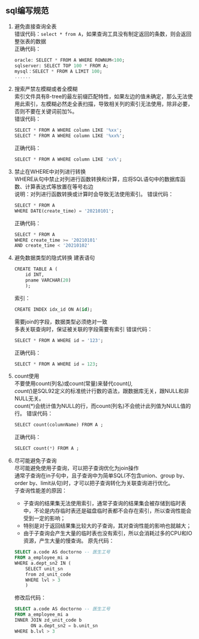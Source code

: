 ## sql编写规范
1. 避免直接查询全表  
   错误代码：`select * from A`，如果查询工具没有制定返回的条数，则会返回整张表的数据  
   正确代码：  
   ```sql
   oracle: SELECT * FROM A WHERE ROWNUM<100;  
   sqlserver: SELECT TOP 100 * FROM A;  
   mysql：SELECT * FROM A LIMIT 100;
   ......
   ```
   
2. 搜索严禁左模糊或者全模糊  
   索引文件具有B-tree的最左前缀匹配特性，如果左边的值未确定，那么无法使用此索引，左模糊必然走全表扫描，导致相关列的索引无法使用，除非必要，否则不要在关键词前加%。  
   错误代码：
   ```sql
   SELECT * FROM A WHERE column LIKE '%xx';
   SELECT * FROM A WHERE column LIKE '%xx%';
   ```

   正确代码：  
   ```sql
   SELECT * FROM A WHERE column LIKE 'xx%';
   ```

3. 禁止在WHERE中对列进行转换  
   WHERE从句中禁止对列进行函数转换和计算，应将SQL语句中的数据库函数、计算表达式等放置在等号右边  
   说明：对列进行函数转换或计算时会导致无法使用索引。
   错误代码：
   ```sql
   SELECT * FROM A
   WHERE DATE(create_time) = '20210101';
   ```
   正确代码：  
   ```sql
   SELECT * FROM A
   WHERE create_time >= '20210101' 
   AND create_time < '20210102'
   ```

4. 避免数据类型的隐式转换
   建表语句
   ```sql
   CREATE TABLE A (
       id INT,       
       pname VARCHAR(20)   
       );
   ```
   索引：
   ```sql
   CREATE INDEX idx_id ON A(id);
   ```
   需要join的字段，数据类型必须绝对一致  
   多表关联查询时，保证被关联的字段需要有索引
   错误代码：
   ```sql
   SELECT * FROM A WHERE id = '123';
   ```
   正确代码：  
   ```sql
   SELECT * FROM A WHERE id = 123;
   ```

5. count使用  
   不要使用count(列名)或count(常量)来替代count(*),  
   count(*)是SQL92定义的标准统计行数的语法，跟数据库无关，跟NULL和非NULL无关。  
   count(*)会统计值为NULL的行，而count(列名)不会统计此列值为NULL值的行。
   错误代码：
   ```sql
   SELECT count(columnName) FROM A ;
   ```
   正确代码：  
   ```sql
   SELECT count(*) FROM A ;
   ```

6. 尽可能避免子查询  
   尽可能避免使用子查询，可以把子查询优化为join操作  
   通常子查询在in子句中，且子查询中为简单SQL(不包含union、group by、order by、limit从句)时，才可以把子查询转化为关联查询进行优化。  
   子查询性能差的原因： 
   * 子查询的结果集无法使用索引，通常子查询的结果集会被存储到临时表中，不论是内存临时表还是磁盘临时表都不会存在索引，所以查询性能会受到一定的影响；  
   * 特别是对于返回结果集比较大的子查询，其对查询性能的影响也就越大；  
   * 由于子查询会产生大量的临时表也没有索引，所以会消耗过多的CPU和IO资源，产生大量的慢查询。
   原先代码：
   ```sql
   SELECT a.code AS doctorno -- 医生工号 
   FROM a_employee_mi a 
   WHERE a.dept_sn2 IN ( 
       SELECT unit_sn 
       from zd_unit_code 
       WHERE lvl > 3 
       )
   ```
   修改后代码：  
   ```sql
   SELECT a.code AS doctorno -- 医生工号 
   FROM a_employee_mi a 
   INNER JOIN zd_unit_code b 
         ON a.dept_sn2 = b.unit_sn 
   WHERE b.lvl > 3
   ```


